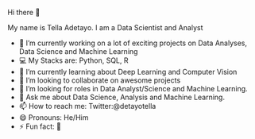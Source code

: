 Hi there 👋

My name is Tella Adetayo. I am a Data Scientist and Analyst

- 🔭 I’m currently working on a lot of exciting projects on Data Analyses, Data Science and Machine Learning
- 💻 My Stacks are: Python, SQL, R
- 🌱 I’m currently learning about Deep Learning and Computer Vision
- 👯 I’m looking to collaborate on awesome projects 
- 🤔 I’m looking for roles in Data Analyst/Science and Machine Learning.
- 💬 Ask me about Data Science, Analysis and Machine Learning. 
- 📫 How to reach me: Twitter:@detayotella 
- 😄 Pronouns: He/Him
- ⚡ Fun fact: 🤔
